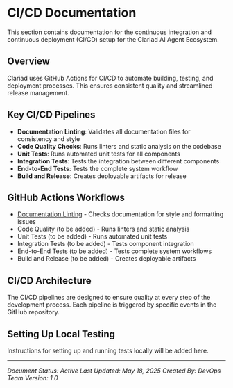# CI/CD Documentation

This section contains documentation for the continuous integration and continuous deployment (CI/CD) setup for the Clariad AI Agent Ecosystem.

## Overview

Clariad uses GitHub Actions for CI/CD to automate building, testing, and deployment processes. This ensures consistent quality and streamlined release management.

## Key CI/CD Pipelines

- **Documentation Linting**: Validates all documentation files for consistency and style
- **Code Quality Checks**: Runs linters and static analysis on the codebase
- **Unit Tests**: Runs automated unit tests for all components
- **Integration Tests**: Tests the integration between different components
- **End-to-End Tests**: Tests the complete system workflow
- **Build and Release**: Creates deployable artifacts for release

## GitHub Actions Workflows

- [Documentation Linting](/.github/workflows/documentation-lint.yml) - Checks documentation for style and formatting issues
- Code Quality (to be added) - Runs linters and static analysis
- Unit Tests (to be added) - Runs automated unit tests
- Integration Tests (to be added) - Tests component integration
- End-to-End Tests (to be added) - Tests complete system workflows
- Build and Release (to be added) - Creates deployable artifacts

## CI/CD Architecture

The CI/CD pipelines are designed to ensure quality at every step of the development process. Each pipeline is triggered by specific events in the GitHub repository.

## Setting Up Local Testing

Instructions for setting up and running tests locally will be added here.

---

*Document Status: Active*
*Last Updated: May 18, 2025*
*Created By: DevOps Team*
*Version: 1.0*
